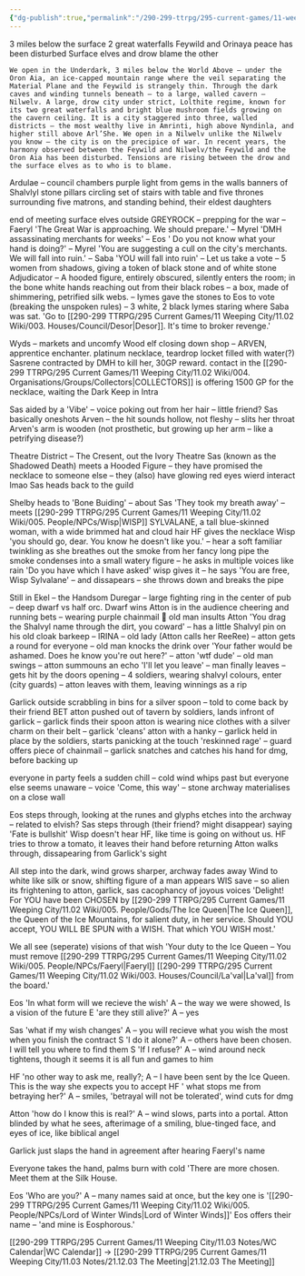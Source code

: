 ```yaml
---
{"dg-publish":true,"permalink":"/290-299-ttrpg/295-current-games/11-weeping-city/11-03-notes/21-11-21-who-are-you/"}
---
```



3 miles below the surface
2 great waterfalls
Feywild and Orinaya peace has been disturbed
Surface elves and drow blame the other

    We open in the Underdark, 3 miles below the World Above – under the Oron Aia, an ice-capped mountain range where the veil separating the Material Plane and the Feywild is strangely thin. Through the dark caves and winding tunnels beneath – to a large, walled cavern – Nilwelv. A large, drow city under strict, Lolthite regime, known for its two great waterfalls and bright blue mushroom fields growing on the cavern ceiling. It is a city staggered into three, walled districts – the most wealthy live in Amrinti, high above Nyndinla, and higher still above Arl’She. We open in a Nilwelv unlike the Nilwelv you know – the city is on the precipice of war. In recent years, the harmony observed between the Feywild and Nilwelv/the Feywild and the Oron Aia has been disturbed. Tensions are rising between the drow and the surface elves as to who is to blame.

Ardulae – council chambers
purple light from gems in the walls
banners of Shalvlyl
stone pillars circling set of stairs with table and five thrones surrounding
five matrons, and standing behind, their eldest daughters

end of meeting
surface elves outside GREYROCK
– prepping for the war
– Faeryl 'The Great War is approaching. We should prepare.'
– Myrel 'DMH assassinating merchants for weeks'
– Eos ' Do you not know what your hand is doing?'
– Myrel 'You are suggesting a cull on the city's merchants. We will fall into ruin.'
– Saba 'YOU will fall into ruin'
– Let us take a vote
– 5 women from shadows, giving a token of black stone and of white stone
Adjudicator – A hooded figure, entirely obscured, silently enters the room; in the bone white hands reaching out from their black robes – a box, made of shimmering, petrified silk webs.
– Iymes gave the stones to Eos to vote (breaking the unspoken rules)
– 3 white, 2 black
Iymes staring where Saba was sat. 'Go to [[290-299 TTRPG/295 Current Games/11 Weeping City/11.02 Wiki/003. Houses/Council/Desor\|Desor]]. It's time to broker revenge.'

Wyds – markets and uncomfy
Wood elf closing down shop – ARVEN, apprentice enchanter. platinum necklace, teardrop locket filled with water(?)
Sasrene contracted by DMH to kill her, 30GP reward. contact in the [[290-299 TTRPG/295 Current Games/11 Weeping City/11.02 Wiki/004. Organisations/Groups/Collectors\|COLLECTORS]] is offering 1500 GP for the necklace, waiting the Dark Keep in Intra

Sas aided by a 'Vibe' – voice poking out from her hair – little friend?
Sas basically oneshots Arven
– the hit sounds hollow, not fleshy
– slits her throat
Arven's arm is wooden (not prosthetic, but growing up her arm – like a petrifying disease?)

Theatre District – The Cresent, out the Ivory Theatre
Sas (known as the Shadowed Death) meets a Hooded Figure
– they have promised the necklace to someone else
– they (also) have glowing red eyes
wierd interact lmao
Sas heads back to the guild

Shelby heads to 'Bone Buiding'
– about Sas 'They took my breath away'
– meets [[290-299 TTRPG/295 Current Games/11 Weeping City/11.02 Wiki/005. People/NPCs/Wisp\|WISP]] SYLVALANE, a tall blue-skinned woman, with a wide brimmed hat and cloud hair
HF gives the necklace
Wisp 'you should go, dear. You know he doesn't like you.'
– hear a soft familiar twinkling as she breathes out the smoke from her fancy long pipe
the smoke condenses into a small watery figure
– he asks in multiple voices like rain 'Do you have which I have asked'
wisp gives it
– he says 'You are free, Wisp Sylvalane'
– and dissapears
– she throws down and breaks the pipe

Still in Ekel – the Handsom Duregar
– large fighting ring in the center of pub
– deep dwarf vs half orc. Dwarf wins
Atton is in the audience cheering and running bets
– wearing purple chainmail :eyes:
old man insults Atton 'You drag the Shalvyl name through the dirt, you coward'
– has a little Shalvyl pin on his old cloak
barkeep – IRINA – old lady (Atton calls her ReeRee)
– atton gets a round for everyone
– old man knocks the drink over 'Your father would be ashamed. Does he know you're out here?'
– atton 'wtf dude'
– old man swings
– atton summouns an echo 'I'll let you leave'
– man finally leaves – gets hit by the doors opening
– 4 soldiers, wearing shalvyl colours, enter (city guards)
– atton leaves with them, leaving winnings as a rip

Garlick outside scrabbling in bins for a silver spoon
– told to come back by their friend BET
atton pushed out of tavern by soldiers, lands infront of garlick
– garlick finds their spoon
atton is wearing nice clothes with a silver charm on their belt
– garlick 'cleans' atton with a hanky
– garlick held in place by the soldiers, starts panicking at the touch 'reskinned rage'
– guard offers piece of chainmail
– garlick snatches and catches his hand for dmg, before backing up

everyone in party feels a sudden chill
– cold wind whips past but everyone else seems unaware
– voice 'Come, this way'
– stone archway materialises on a close wall

Eos steps through, looking at the runes and glyphs etches into the archway – related to elvish?
Sas steps through (their friend? might disappear) saying 'Fate is bullshit'
Wisp doesn't hear HF, like time is going on without us. HF tries to throw a tomato, it leaves their hand before returning
Atton walks through, dissapearing from Garlick's sight

All step into the dark, wind grows sharper, archway fades away
Wind to white like silk or snow, shifting figure of a man appears
WIS save – so alien its frightening to atton, garlick, sas
cacophancy of joyous voices 'Delight! For YOU have been CHOSEN by [[290-299 TTRPG/295 Current Games/11 Weeping City/11.02 Wiki/005. People/Gods/The Ice Queen\|The Ice Queen]], the Queen of the Ice Mountains, for salient duty, in her service. Should YOU accept, YOU WILL BE SPUN with a WISH. That which YOU WISH most.'

We all see (seperate) visions of that wish
'Your duty to the Ice Queen – You must remove [[290-299 TTRPG/295 Current Games/11 Weeping City/11.02 Wiki/005. People/NPCs/Faeryl\|Faeryl]] [[290-299 TTRPG/295 Current Games/11 Weeping City/11.02 Wiki/003. Houses/Council/La'val\|La'val]] from the board.'

Eos 'In what form will we recieve the wish'
A – the way we were showed, Is a vision of the future
E 'are they still alive?'
A – yes

Sas 'what if my wish changes'
A – you will recieve what you wish the most when you finish the contract
S 'I do it alone?'
A – others have been chosen. I will tell you where to find them
S 'If I refuse?'
A – wind around neck tightens, though it seems it is all fun and games to him

HF 'no other way to ask me, really?;
A – I have been sent by the Ice Queen. This is the way she expects you to accept
HF ' what stops me from betraying her?'
A – smiles, 'betrayal will not be tolerated', wind cuts for dmg

Atton 'how do I know this is real?'
A – wind slows, parts into a portal. Atton blinded by what he sees, afterimage of a smiling, blue-tinged face, and eyes of ice, like biblical angel

Garlick just slaps the hand in agreement after hearing Faeryl's name

Everyone takes the hand, palms burn with cold
'There are more chosen. Meet them at the Silk House.

Eos 'Who are you?'
A – many names said at once, but the key one is '[[290-299 TTRPG/295 Current Games/11 Weeping City/11.02 Wiki/005. People/NPCs/Lord of Winter Winds\|Lord of Winter Winds]]'
Eos offers their name – 'and mine is Eosphorous.'

[[290-299 TTRPG/295 Current Games/11 Weeping City/11.03 Notes/WC Calendar\|WC Calendar]] -> [[290-299 TTRPG/295 Current Games/11 Weeping City/11.03 Notes/21.12.03 The Meeting\|21.12.03 The Meeting]]